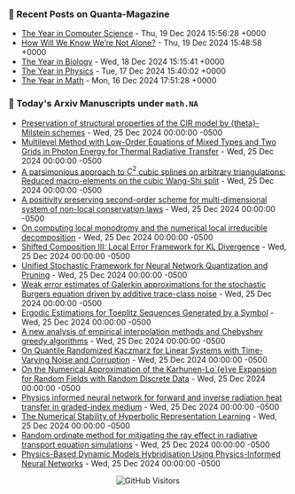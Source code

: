 ### 📝 Recent Posts on Quanta-Magazine
<!-- quanta starts -->
* <a href="https://www.quantamagazine.org/the-year-in-computer-science-20241219/">The Year in Computer Science</a> - Thu, 19 Dec 2024 15:56:28 +0000
* <a href="https://www.quantamagazine.org/how-will-we-know-were-not-alone-20241219/">How Will We Know We’re Not Alone?</a> - Thu, 19 Dec 2024 15:48:58 +0000
* <a href="https://www.quantamagazine.org/the-year-in-biology-20241218/">The Year in Biology</a> - Wed, 18 Dec 2024 15:15:41 +0000
* <a href="https://www.quantamagazine.org/the-year-in-physics-20241217/">The Year in Physics</a> - Tue, 17 Dec 2024 15:40:02 +0000
* <a href="https://www.quantamagazine.org/the-year-in-math-20241216/">The Year in Math</a> - Mon, 16 Dec 2024 17:51:28 +0000
<!-- quanta ends -->


### 📝 Today's Arxiv Manuscripts under ``math.NA``
<!-- arxiv-math-na starts -->
* <a href="https://arxiv.org/abs/2412.17983">Preservation of structural properties of the CIR model by {theta}-Milstein schemes</a> - Wed, 25 Dec 2024 00:00:00 -0500
* <a href="https://arxiv.org/abs/2412.17989">Multilevel Method with Low-Order Equations of Mixed Types and Two Grids in Photon Energy for Thermal Radiative Transfer</a> - Wed, 25 Dec 2024 00:00:00 -0500
* <a href="https://arxiv.org/abs/2412.18323">A parsimonious approach to $C^2$ cubic splines on arbitrary triangulations: Reduced macro-elements on the cubic Wang-Shi split</a> - Wed, 25 Dec 2024 00:00:00 -0500
* <a href="https://arxiv.org/abs/2412.18475">A positivity preserving second-order scheme for multi-dimensional system of non-local conservation laws</a> - Wed, 25 Dec 2024 00:00:00 -0500
* <a href="https://arxiv.org/abs/2412.17952">On computing local monodromy and the numerical local irreducible decomposition</a> - Wed, 25 Dec 2024 00:00:00 -0500
* <a href="https://arxiv.org/abs/2412.17997">Shifted Composition III: Local Error Framework for KL Divergence</a> - Wed, 25 Dec 2024 00:00:00 -0500
* <a href="https://arxiv.org/abs/2412.18184">Unified Stochastic Framework for Neural Network Quantization and Pruning</a> - Wed, 25 Dec 2024 00:00:00 -0500
* <a href="https://arxiv.org/abs/2412.18338">Weak error estimates of Galerkin approximations for the stochastic Burgers equation driven by additive trace-class noise</a> - Wed, 25 Dec 2024 00:00:00 -0500
* <a href="https://arxiv.org/abs/2308.07281">Ergodic Estimations for Toeplitz Sequences Generated by a Symbol</a> - Wed, 25 Dec 2024 00:00:00 -0500
* <a href="https://arxiv.org/abs/2401.13985">A new analysis of empirical interpolation methods and Chebyshev greedy algorithms</a> - Wed, 25 Dec 2024 00:00:00 -0500
* <a href="https://arxiv.org/abs/2403.19874">On Quantile Randomized Kaczmarz for Linear Systems with Time-Varying Noise and Corruption</a> - Wed, 25 Dec 2024 00:00:00 -0500
* <a href="https://arxiv.org/abs/2412.00027">On the Numerical Approximation of the Karhunen-Lo`{e}ve Expansion for Random Fields with Random Discrete Data</a> - Wed, 25 Dec 2024 00:00:00 -0500
* <a href="https://arxiv.org/abs/2412.14699">Physics informed neural network for forward and inverse radiation heat transfer in graded-index medium</a> - Wed, 25 Dec 2024 00:00:00 -0500
* <a href="https://arxiv.org/abs/2211.00181">The Numerical Stability of Hyperbolic Representation Learning</a> - Wed, 25 Dec 2024 00:00:00 -0500
* <a href="https://arxiv.org/abs/2407.12527">Random ordinate method for mitigating the ray effect in radiative transport equation simulations</a> - Wed, 25 Dec 2024 00:00:00 -0500
* <a href="https://arxiv.org/abs/2412.07514">Physics-Based Dynamic Models Hybridisation Using Physics-Informed Neural Networks</a> - Wed, 25 Dec 2024 00:00:00 -0500
<!-- arxiv-math-na ends -->

<div align="center">
  
![GitHub Visitors](https://api.visitorbadge.io/api/visitors?path=https%3A%2F%2Fgithub.com%2Flowrank&label=profile%20views&labelColor=%231e1e2e&countColor=%23cba6f7)



</div>
